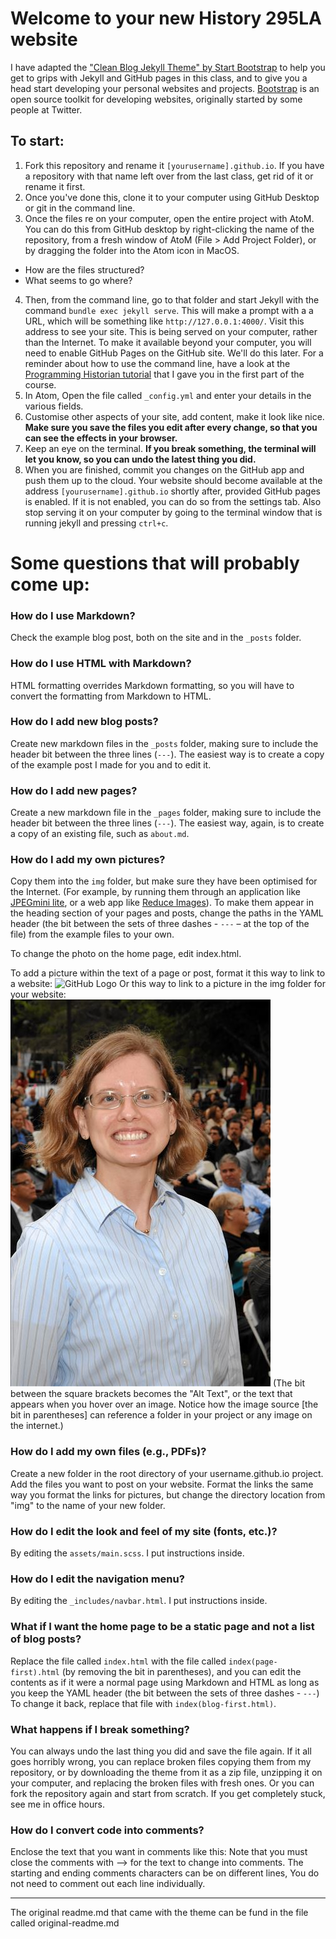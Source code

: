 # Welcome to your new History 295LA website

I have adapted the ["Clean Blog Jekyll Theme" by Start Bootstrap](https://github.com/BlackrockDigital/startbootstrap-clean-blog-jekyll) to help you get to grips with Jekyll and GitHub pages in this class, and to give you a head start developing your personal websites and projects. [Bootstrap](https://getbootstrap.com/) is an open source toolkit for developing websites, originally started by some people at Twitter.

## To start:
1. Fork this repository and rename it `[yourusername].github.io`. If you have a repository with that name left over from the last class, get rid of it or rename it first.
2. Once you've done this, clone it to your computer using GitHub Desktop or git in the command line.
3. Once the files re on your computer, open the entire project with AtoM. You can do this from GitHub desktop by right-clicking the name of the repository, from a fresh window of AtoM (File > Add Project Folder), or by dragging the folder into the Atom icon in MacOS.
  * How are the files structured?
  * What seems to go where?
4. Then, from the command line, go to that folder and start Jekyll with the command `bundle exec jekyll serve`. This will make a prompt with a a URL, which will be something like `http://127.0.0.1:4000/`. Visit this address to see your site. This is being served on your computer, rather than the Internet. To make it available beyond your computer, you will need to enable GitHub Pages on the GitHub site. We'll do this later. For a reminder about how to use the command line, have a look at the [Programming Historian tutorial](https://programminghistorian.org/en/lessons/intro-to-bash) that I gave you in the first part of the course.
5. In Atom, Open the file called `_config.yml` and enter your details in the various fields.
6. Customise other aspects of your site, add content, make it look like nice. **Make sure you save the files you edit after every change, so that you can see the effects in your browser.**
7. Keep an eye on the terminal. **If you break something, the terminal will let you know, so you can undo the latest thing you did.**
8. When you are finished, commit you changes on the GitHub app and push them up to the cloud. Your website should become available at the address `[yourusername].github.io` shortly after, provided GitHub pages is enabled. If it is not enabled, you can do so from the settings tab. Also stop serving it on your computer by going to the terminal window that is running jekyll and pressing `ctrl+c`.

# Some questions that will probably come up:

### How do I use Markdown?
Check the example blog post, both on the site and in the `_posts` folder.

### How do I use HTML with Markdown?
HTML formatting overrides Markdown formatting, so you will have to convert the formatting from Markdown to HTML.

### How do I add new blog posts?
Create new markdown files in the `_posts` folder, making sure to include the header bit between the three lines (`---`). The easiest way is to create a copy of the example post I made for you and to edit it.

### How do I add new pages?
Create a new markdown file in the `_pages` folder, making sure to include the header bit between the three lines (`---`). The easiest way, again, is to create a copy of an existing file, such as `about.md`.

### How do I add my own pictures?
Copy them into the `img` folder, but make sure they have been optimised for the Internet. (For example, by running them through an application like [JPEGmini lite](https://www.jpegmini.com/), or a web app like [Reduce Images](https://www.reduceimages.com/)). To make them appear in the heading section of your pages and posts, change the paths in the YAML header (the bit between the sets of three dashes - `---` – at the top of the file) from the example files to your own.

To change the photo on the home page, edit index.html.

To add a picture within the text of a page or post, format it this way to link to a website:
![GitHub Logo](https://github.githubassets.com/images/modules/logos_page/Octocat.png)
Or this way to link to a picture in the img folder for your website:
![Ely Rareshide](/img/ER.jpg)
(The bit between the square brackets becomes the "Alt Text", or the text that appears when you hover over an image. Notice how the image source [the bit in parentheses] can reference a folder in your project or any image on the internet.)

### How do I add my own files (e.g., PDFs)?
Create a new folder in the root directory of your username.github.io project. Add the files you want to post on your website. Format the links the same way you format the links for pictures, but change the directory location from "img" to the name of your new folder.

### How do I edit the look and feel of my site (fonts, etc.)?
By editing the `assets/main.scss`. I put instructions inside.

### How do I edit the navigation menu?
By editing the `_includes/navbar.html`. I put instructions inside.

### What if I want the home page to be a static page and not a list of blog posts?
Replace the file called `index.html` with the file called `index(page-first).html` (by removing the bit in parentheses), and you can edit the contents as if it were a normal page using Markdown and HTML as long as you keep the YAML header (the bit between the sets of three dashes - `---`) To change it back, replace that file with `index(blog-first.html)`.

### What happens if I break something?
You can always undo the last thing you did and save the file again. If it all goes horribly wrong, you can replace broken files copying them from my repository, or by downloading the theme from it as a zip file, unzipping it on your computer, and replacing the broken files with fresh ones. Or you can fork the repository again and start from scratch. If you get completely stuck, see me in office hours.

### How do I convert code into comments?
Enclose the text that you want in comments like this: <!-- comments -->
Note that you must close the comments with --> for the text to change into comments. The starting and ending comments characters can be on different lines, You do not need to comment out each line individually.

---

The original readme.md that came with the theme can be fund in the file called original-readme.md
